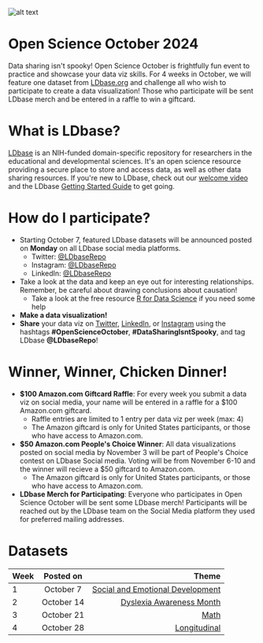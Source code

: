 ![alt text]([https://github.com/LDbaseRepo/Open-Science-October-2024/issues/1](https://github.com/LDbaseRepo/Open-Science-October-2024/issues/1#issue-2562704849))
# Open Science October 2024
Data sharing isn't spooky! Open Science October is frightfully fun event to practice and showcase your data viz skills. For 4 weeks in October, we will feature one dataset from [LDbase.org](LDbase.org) and challenge all who wish to participate to create a data visualization! Those who participate will be sent LDbase merch and be entered in a raffle to win a giftcard.
# What is LDbase?
[LDbase](ldbase.org) is an NIH-funded domain-specific repository for researchers in the educational and developmental sciences. It's an open science resource providing a secure place to store and access data, as well as other data sharing resources. If you're new to LDbase, check out our [welcome video](https://www.youtube.com/watch?v=Z2RpHha5tYY) and the LDbase [Getting Started Guide](https://www.ldbase.org/data-sharing-resources/guides/getting-started) to get going.
# How do I participate?
- Starting October 7, featured LDbase datasets will be announced posted on **Monday** on all LDbase social media platforms.
   - Twitter: [@LDbaseRepo](https://twitter.com/ldbaseRepo)
   - Instagram: [@LDbaseRepo](https://www.instagram.com/ldbaserepo/)
   - LinkedIn: [@LDbaseRepo](https://www.linkedin.com/company/ldbase/?viewAsMember=true)
-  Take a look at the data and keep an eye out for interesting relationships. Remember, be careful about drawing conclusions about causation!
   -  Take a look at the free resource [R for Data Science](https://r4ds.hadley.nz/) if you need some help
- **Make a data visualization!**
- **Share** your data viz on [Twitter](https://twitter.com/LDbaseRepo), [LinkedIn](https://www.linkedin.com/company/ldbaserepo/?viewAsMember=true), or [Instagram](https://www.instagram.com/ldbaserepo/) using the hashtags **#OpenScienceOctober**, **#DataSharingIsntSpooky**, and tag LDbase **@LDbaseRepo**!

# Winner, Winner, Chicken Dinner!
- **$100 Amazon.com Giftcard Raffle**: For every week you submit a data viz on social media, your name will be entered in a raffle for a $100 Amazon.com giftcard.
    - Raffle entries are limited to 1 entry per data viz per week (max: 4)
    - The Amazon giftcard is only for United States participants, or those who have access to Amazon.com.
- **$50 Amazon.com People's Choice Winner**: All data visualizations posted on social media by November 3 will be part of People's Choice contest on LDbase Social media. Voting will be from November 6-10 and the winner will recieve a $50 giftcard to Amazon.com.
    - The Amazon giftcard is only for United States participants, or those who have access to Amazon.com.
- **LDbase Merch for Participating**: Everyone who participates in Open Science October will be sent some LDbase merch! Participants will be reached out by the LDbase team on the Social Media platform they used for preferred mailing addresses.
# Datasets
| Week          | Posted on     | Theme                   |
| ------------- |:-------------:| -----------------------:|
| 1             | October 7     |  [Social and Emotional Development](Week%201/README.md)|
| 2             | October 14     |  [Dyslexia Awareness Month](Week%202/README.md) |
| 3             | October 21     |  [Math](Week%203/README.md) |
| 4             | October 28     |  [Longitudinal](Week%204/README.md) |
